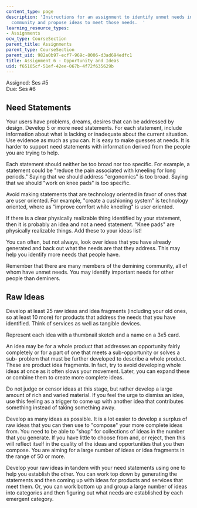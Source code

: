 ```yaml
---
content_type: page
description: 'Instructions for an assignment to identify unmet needs in the demining
  community and propose ideas to meet those needs.  '
learning_resource_types:
- Assignments
ocw_type: CourseSection
parent_title: Assignments
parent_type: CourseSection
parent_uid: 982a0b97-ecf7-969c-8006-d3ad694edfc1
title: Assignment 6 - Opportunity and Ideas
uid: f65105cf-51ef-42ee-067b-4f72f635629b
---
```


Assigned: Ses #5  
Due: Ses #6

Need Statements
---------------

Your users have problems, dreams, desires that can be addressed by design. Develop 5 or more need statements. For each statement, include information about what is lacking or inadequate about the current situation. Use evidence as much as you can. It is easy to make guesses at needs. It is harder to support need statements with information derived from the people you are trying to help.

Each statement should neither be too broad nor too specific. For example, a statement could be "reduce the pain associated with kneeling for long periods." Saying that we should address "ergonomics" is too broad. Saying that we should "work on knee pads" is too specific.

Avoid making statements that are technology oriented in favor of ones that are user oriented. For example, "create a cushioning system" is technology oriented, where as "improve comfort while kneeling" is user oriented.

If there is a clear physically realizable thing identified by your statement, then it is probably an idea and not a need statement. "Knee pads" are physically realizable things. Add these to your ideas list!

You can often, but not always, look over ideas that you have already generated and back out what the needs are that they address. This may help you identify more needs that people have.

Remember that there are many members of the demining community, all of whom have unmet needs. You may identify important needs for other people than deminers.

Raw Ideas
---------

Develop at least 25 raw ideas and idea fragments (including your old ones, so at least 10 more) for products that address the needs that you have identified. Think of services as well as tangible devices.

Represent each idea with a thumbnail sketch and a name on a 3x5 card.

An idea may be for a whole product that addresses an opportunity fairly completely or for a part of one that meets a sub-opportunity or solves a sub- problem that must be further developed to describe a whole product. These are product idea fragments. In fact, try to avoid developing whole ideas at once as it often slows your movement. Later, you can expand these or combine them to create more complete ideas.

Do not judge or censor ideas at this stage, but rather develop a large amount of rich and varied material. If you feel the urge to dismiss an idea, use this feeling as a trigger to come up with another idea that contributes something instead of taking something away.

Develop as many ideas as possible. It is a lot easier to develop a surplus of raw ideas that you can then use to "compose" your more complete ideas from. You need to be able to "shop" for collections of ideas in the number that you generate. If you have little to choose from and, or reject, then this will reflect itself in the quality of the ideas and opportunities that you then compose. You are aiming for a large number of ideas or idea fragments in the range of 50 or more.

Develop your raw ideas in tandem with your need statements using one to help you establish the other. You can work top down by generating the statements and then coming up with ideas for products and services that meet them. Or, you can work bottom up and group a large number of ideas into categories and then figuring out what needs are established by each emergent category.